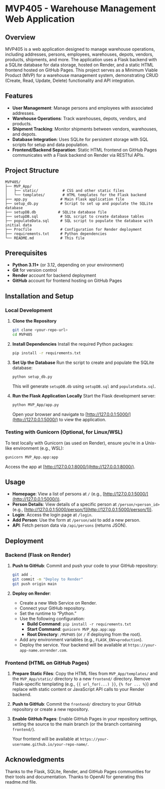 # MVP405 - Warehouse Management Web Application

## Overview
MVP405 is a web application designed to manage warehouse operations, including addresses, persons, employees, warehouses, depots, vendors, products, shipments, and more. The application uses a Flask backend with a SQLite database for data storage, hosted on Render, and a static HTML frontend hosted on GitHub Pages. This project serves as a Minimum Viable Product (MVP) for a warehouse management system, demonstrating CRUD (Create, Read, Update, Delete) functionality and API integration.

## Features
- **User Management**: Manage persons and employees with associated addresses.
- **Warehouse Operations**: Track warehouses, depots, vendors, and products.
- **Shipment Tracking**: Monitor shipments between vendors, warehouses, and depots.
- **Database Integration**: Uses SQLite for persistent storage with SQL scripts for setup and data population.
- **Frontend/Backend Separation**: Static HTML frontend on GitHub Pages communicates with a Flask backend on Render via RESTful APIs.

## Project Structure
```
MVP405/
├── MVP_App/
│   ├── static/           # CSS and other static files
│   └── templates/        # HTML templates for the Flask backend
├── app.py               # Main Flask application file
├── setup_db.py          # Script to set up and populate the SQLite database
├── setupDB.db          # SQLite database file
├── setupDB.sql          # SQL script to create database tables
├── populateData.sql     # SQL script to populate the database with initial data
├── Procfile             # Configuration for Render deployment
├── requirements.txt     # Python dependencies
└── README.md            # This file
```

## Prerequisites
- **Python 3.11+** (or 3.12, depending on your environment)
- **Git** for version control
- **Render** account for backend deployment
- **GitHub** account for frontend hosting on GitHub Pages

## Installation and Setup

### Local Development
1. **Clone the Repository**
   ```bash
   git clone <your-repo-url>
   cd MVP405
   ```

2. **Install Dependencies**
   Install the required Python packages:
   ```bash
   pip install -r requirements.txt
   ```

3. **Set Up the Database**
   Run the script to create and populate the SQLite database:
   ```bash
   python setup_db.py
   ```
   This will generate `setupDB.db` using `setupDB.sql` and `populateData.sql`.

4. **Run the Flask Application Locally**
   Start the Flask development server:
   ```bash
   python MVP_App/app.py
   ```
   Open your browser and navigate to [http://127.0.0.1:5000/](http://127.0.0.1:5000/) to view the application.

### Testing with Gunicorn (Optional, for Linux/WSL)
To test locally with Gunicorn (as used on Render), ensure you’re in a Unix-like environment (e.g., WSL):
```bash
gunicorn MVP_App.app:app
```
Access the app at [http://127.0.0.1:8000/](http://127.0.0.1:8000/).

## Usage
- **Homepage**: View a list of persons at `/` (e.g., [http://127.0.0.1:5000/](http://127.0.0.1:5000/)).
- **Person Details**: View details of a specific person at `/person/<person_id>` (e.g., [http://127.0.0.1:5000/person/1](http://127.0.0.1:5000/person/1)).
- **Login**: Access the login page at `/login`.
- **Add Person**: Use the form at `/person/add` to add a new person.
- **API**: Fetch person data via `/api/persons` (returns JSON).

## Deployment

### Backend (Flask on Render)
1. **Push to GitHub**: Commit and push your code to your GitHub repository:
   ```bash
   git add .
   git commit -m "Deploy to Render"
   git push origin main
   ```

2. **Deploy on Render**:
   - Create a new Web Service on Render.
   - Connect your GitHub repository.
   - Set the runtime to “Python.”
   - Use the following configuration:
     - **Build Command**: `pip install -r requirements.txt`
     - **Start Command**: `gunicorn MVP_App.app:app`
     - **Root Directory**: `/MVP405` (or `/` if deploying from the root).
   - Add any environment variables (e.g., `FLASK_ENV=production`).
   - Deploy the service. Your backend will be available at `https://your-app-name.onrender.com`.

### Frontend (HTML on GitHub Pages)
1. **Prepare Static Files**:
   Copy the HTML files from `MVP_App/templates/` and the `MVP_App/static/` directory to a new `frontend/` directory. Remove Flask-specific templating (e.g., `{{ url_for(...) }}`, `{% for ... %}`) and replace with static content or JavaScript API calls to your Render backend.

2. **Push to GitHub**:
   Commit the `frontend/` directory to your GitHub repository or create a new repository.

3. **Enable GitHub Pages**:
   Enable GitHub Pages in your repository settings, setting the source to the main branch (or the branch containing `frontend/`).

   Your frontend will be available at `https://your-username.github.io/your-repo-name/`.




## Acknowledgments
Thanks to the Flask, SQLite, Render, and GitHub Pages communities for their tools and documentation. Thanks to OpenAI for generating this readme.md file.